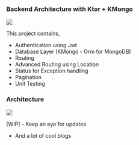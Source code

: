 ### Backend Architecture with Ktor + KMongo

<img src=https://github.com/hi-manshu/ktor-mongodb-backend/blob/master/imgs/github-ktor.jpg >

This project contains,
* Authentication using Jwt 
* Database Layer (KMongo - Orm for MongoDB)
* Routing
* Advanced Routing using Location
* Status for Exception handling
* Pagination
* Unit Testing

### Architecture

<img src=https://github.com/hi-manshu/ktor-mongodb-backend/blob/master/imgs/arch-diagram.png>

[WIP] - Keep an eye for updates

- And a lot of cool blogs 